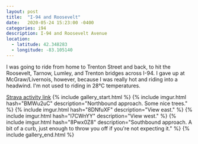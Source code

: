 ```yaml
---
layout: post
title:  "I-94 and Roosevelt"
date:   2020-05-24 15:23:00 -0400
categories: i94
description: I-94 and Roosevelt Avenue
location:
  - latitude: 42.348283
  - longitude: -83.105140
---
```


I was going to ride from home to Trenton Street and back, to hit the Roosevelt, 
Tarnow, Lumley, and Trenton bridges across I-94. I gave up at McGraw/Livernois, 
however, because I was really hot and riding into a headwind. I'm not used 
to riding in 28&deg;C temperatures.

[Strava activity link](https://www.strava.com/activities/3506269392)
{% include gallery_start.html %}
{% include imgur.html hash="BMWu2uC" description="Northbound approach. Some nice trees." %}
{% include imgur.html hash="8DNfuXF" description="View east." %}
{% include imgur.html hash="l7CWnYY" description="View west." %}
{% include imgur.html hash="8Pwx0Z8" description="Southbound approach. A bit of a curb, just enough to throw you off if you're not expecting it." %}
{% include gallery_end.html %}
